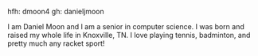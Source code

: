 hfh: dmoon4
gh: danieljmoon

I am Daniel Moon and I am a senior in computer science.  I was born and raised my whole life in Knoxville, TN.  I love playing tennis, badminton, and pretty much any racket sport!